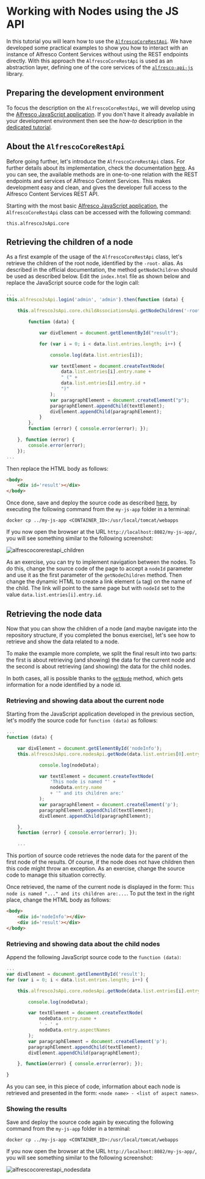 # Working with Nodes using the JS API

In this tutorial you will learn how to use the [`AlfrescoCoreRestApi`](https://github.com/Alfresco/alfresco-js-api/tree/master/src/alfresco-core-rest-api). We have developed some practical examples to show you how to interact with an instance of Alfresco Content Services without using the REST endpoints directly. With this approach the `AlfrescoCoreRestApi` is used as an abstraction layer, defining one of the core services of the [`alfresco-api-js`](https://github.com/Alfresco/alfresco-js-api) library.

## Preparing the development environment

To focus the description on the `AlfrescoCoreRestApi`, we will develop using the
[Alfresco JavaScript application](./creating-javascript-app-using-alfresco-js-api.md).
If you don't have it already available in your development environment then see the *how-to*
description in the [dedicated tutorial](./creating-javascript-app-using-alfresco-js-api.md).

## About the `AlfrescoCoreRestApi`

Before going further, let's introduce the `AlfrescoCoreRestApi` class. For further details
about its implementation, check the documentation
[here](https://github.com/Alfresco/alfresco-js-api/tree/master/src/alfresco-core-rest-api).
As you can see, the available methods are in one-to-one relation with the REST endpoints and services of Alfresco Content Services. This makes development easy and clean, and gives the developer full access to the Alfresco Content Services REST API. 

Starting with the most basic
[Alfresco JavaScript application](./creating-javascript-app-using-alfresco-js-api.md),
the `AlfrescoCoreRestApi` class can be accessed with the following command:

    this.alfrescoJsApi.core

## Retrieving the children of a node

As a first example of the usage of the `AlfrescoCoreRestApi` class, let's retrieve the children of the root node, identified by the `-root-` alias. As described in the official documentation, the method `getNodeChildren` should be used as described below. Edit the `index.html` file as shown below and
replace the JavaScript source code for the login call:

```js
...
this.alfrescoJsApi.login('admin', 'admin').then(function (data) {

    this.alfrescoJsApi.core.childAssociationsApi.getNodeChildren('-root-', {}).then(

        function (data) {

            var divElement = document.getElementById("result");

            for (var i = 0; i < data.list.entries.length; i++) {

                console.log(data.list.entries[i]);

                var textElement = document.createTextNode(
                    data.list.entries[i].entry.name +
                    " (" +
                    data.list.entries[i].entry.id +
                    ")"
                );
                var paragraphElement = document.createElement("p");
                paragraphElement.appendChild(textElement);
                divElement.appendChild(paragraphElement);
            }
        },
        function (error) { console.error(error); });

    }, function (error) {
        console.error(error);
    });
...
```

Then replace the HTML body as follows:

```html
<body>
    <div id='result'></div>
</body>
```

Once done, save and deploy the source code as described
[here](./creating-javascript-app-using-alfresco-js-api.md),
by executing the following command from the `my-js-app` folder in a terminal:

    docker cp ../my-js-app <CONTAINER_ID>:/usr/local/tomcat/webapps

If you now open the browser at the URL `http://localhost:8082/my-js-app/`, you will see
something similar to the following screenshot:

![alfrescocorerestapi_children](../docassets/images/alfrescocorerestapi_children.png)

As an exercise, you can try to implement navigation between the nodes. To do this, change the
source code of the page to accept a `nodeId` parameter and use it as the first parameter of the
`getNodeChildren` method. Then change the dynamic HTML to create a link element (`a` tag) on the
name of the child. The link will point to the same page but with `nodeId` set to the value
`data.list.entries[i].entry.id`.

## Retrieving the node data

Now that you can show the children of a node (and maybe navigate into the repository structure, if you completed the bonus exercise), let's see how to retrieve and show the data related to a node.

To make the example more complete, we split the final result into two parts: the first is about
retrieving (and showing) the data for the current node and the second is about retrieving
(and showing) the data for the child nodes.

In both cases, all is possible thanks to the
[`getNode`](https://github.com/Alfresco/alfresco-js-api/blob/master/src/alfresco-core-rest-api/docs/NodesApi.md#getNode)
method, which gets information for a node identified by a node id.

### Retrieving and showing data about the current node

Starting from the JavaScript application developed in the previous section, let's modify the source code for `function (data)` as follows:

```js
...
function (data) {

    var divElement = document.getElementById('nodeInfo');
    this.alfrescoJsApi.core.nodesApi.getNode(data.list.entries[0].entry.parentId, {}).then(function(nodeData) {

            console.log(nodeData);

            var textElement = document.createTextNode(
                'This node is named "' +
                nodeData.entry.name
                + '" and its children are:'
            );
            var paragraphElement = document.createElement('p');
            paragraphElement.appendChild(textElement);
            divElement.appendChild(paragraphElement);

    },
    function (error) { console.error(error); });

    ...
```

This portion of source code retrieves the node data for the parent of the first node of the results.
Of course, if the node does not have children then this code might throw an exception. As an exercise,
change the source code to manage this situation correctly.

Once retrieved, the name of the current node is displayed in the form:
`This node is named "..." and its children are:...`. To put the text in the right place, change
the HTML body as follows:

```html
<body>
    <div id='nodeInfo'></div>
    <div id='result'></div>
</body>
```

### Retrieving and showing data about the child nodes

Append the following JavaScript source code to the `function (data)`:

```js
...
var divElement = document.getElementById('result');
for (var i = 0; i < data.list.entries.length; i++) {

    this.alfrescoJsApi.core.nodesApi.getNode(data.list.entries[i].entry.id, {}).then(function(nodeData) {

        console.log(nodeData);

        var textElement = document.createTextNode(
            nodeData.entry.name +
            ' - ' + 
            nodeData.entry.aspectNames
        );
        var paragraphElement = document.createElement('p');
        paragraphElement.appendChild(textElement);
        divElement.appendChild(paragraphElement);

    }, function(error) { console.error(error); });

} 
```

As you can see, in this piece of code, information about each node is retrieved and presented in the
form: `<node name> - <list of aspect names>`.

### Showing the results

Save and deploy the source code again by executing the following command from the `my-js-app`
folder in a terminal:

    docker cp ../my-js-app <CONTAINER_ID>:/usr/local/tomcat/webapps

If you now open the browser at the URL `http://localhost:8082/my-js-app/`, you will see something
similar to the following screenshot:

![alfrescocorerestapi_nodesdata](../docassets/images/alfrescocorerestapi_nodesdata.png)

